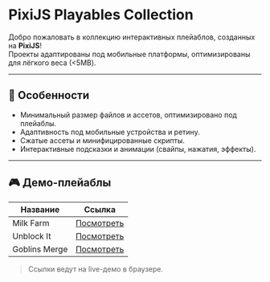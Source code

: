 # PixiJS Playables Collection

Добро пожаловать в коллекцию интерактивных плейаблов, созданных на **PixiJS**!  
Проекты адаптированы под мобильные платформы, оптимизированы для лёгкого веса (<5MB).

---

## 🔹 Особенности

- Минимальный размер файлов и ассетов, оптимизировано под плейаблы.
- Адаптивность под мобильные устройства и ретину.
- Сжатые ассеты и минифицированные скрипты.
- Интерактивные подсказки и анимации (свайпы, нажатия, эффекты).

---


## 🎮 Демо-плейаблы

| Название      | Ссылка |
|---------------|--------|
| Milk Farm     | [Посмотреть](https://dimayu2882.github.io/playables/milk-farm/index.html) |
| Unblock It    | [Посмотреть](https://dimayu2882.github.io/playables/unblockIt/index.html) |
| Goblins Merge | [Посмотреть](https://goblins-merge.vercel.app/) |

> Ссылки ведут на live-демо в браузере.
